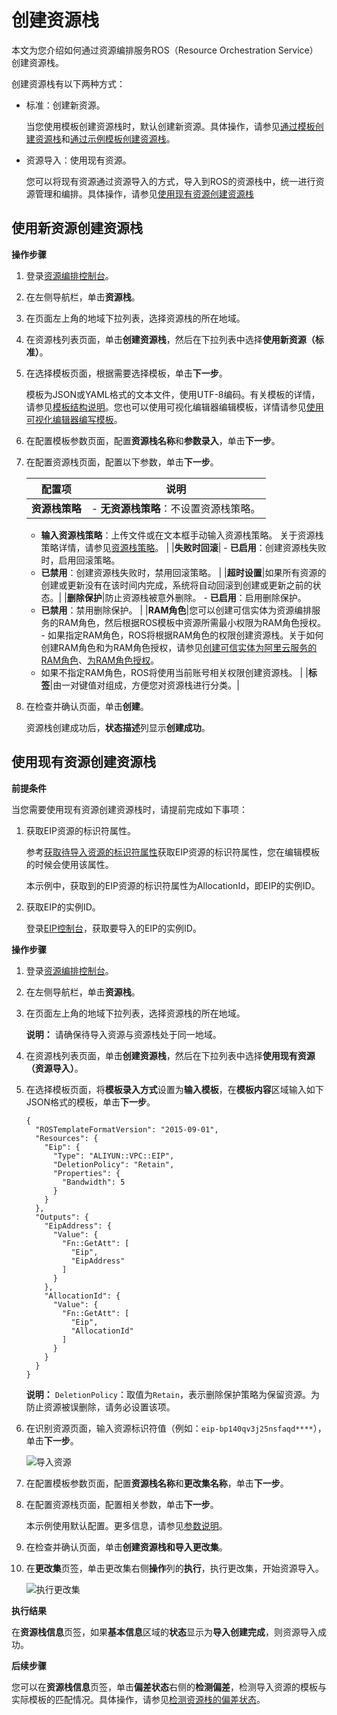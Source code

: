 # 创建资源栈

本文为您介绍如何通过资源编排服务ROS（Resource Orchestration Service）创建资源栈。

创建资源栈有以下两种方式：

-   标准：创建新资源。

    当您使用模板创建资源栈时，默认创建新资源。具体操作，请参见[通过模板创建资源栈](/cn.zh-CN/模板/管理模板/通过模板创建资源栈.md)和[通过示例模板创建资源栈](/cn.zh-CN/快速入门/通过示例模板创建资源栈.md)。

-   资源导入：使用现有资源。

    您可以将现有资源通过资源导入的方式，导入到ROS的资源栈中，统一进行资源管理和编排。具体操作，请参见[使用现有资源创建资源栈](/cn.zh-CN/资源导入/使用现有资源创建资源栈.md)


## 使用新资源创建资源栈

**操作步骤**

1.  登录[资源编排控制台](http://ros.console.aliyun.com)。

2.  在左侧导航栏，单击**资源栈**。

3.  在页面左上角的地域下拉列表，选择资源栈的所在地域。

4.  在资源栈列表页面，单击**创建资源栈**，然后在下拉列表中选择**使用新资源（标准）**。

5.  在选择模板页面，根据需要选择模板，单击**下一步**。

    模板为JSON或YAML格式的文本文件，使用UTF-8编码。有关模板的详情，请参见[模板结构说明](/cn.zh-CN/模板/模板语法/模板结构说明.md)。您也可以使用可视化编辑器编辑模板，详情请参见[使用可视化编辑器编写模板](/cn.zh-CN/常用工具/插件工具/使用可视化编辑器编写模板.md)。

6.  在配置模板参数页面，配置**资源栈名称**和**参数录入**，单击**下一步**。

7.  在配置资源栈页面，配置以下参数，单击**下一步**。

    |配置项|说明|
    |---|--|
    |**资源栈策略**|    -   **无资源栈策略**：不设置资源栈策略。
    -   **输入资源栈策略**：上传文件或在文本框手动输入资源栈策略。
关于资源栈策略详情，请参见[资源栈策略](/cn.zh-CN/资源栈/资源栈策略.md)。 |
    |**失败时回滚**|    -   **已启用**：创建资源栈失败时，启用回滚策略。
    -   **已禁用**：创建资源栈失败时，禁用回滚策略。 |
    |**超时设置**|如果所有资源的创建或更新没有在该时间内完成，系统将自动回滚到创建或更新之前的状态。|
    |**删除保护**|防止资源栈被意外删除。    -   **已启用**：启用删除保护。
    -   **已禁用**：禁用删除保护。 |
    |**RAM角色**|您可以创建可信实体为资源编排服务的RAM角色，然后根据ROS模板中资源所需最小权限为RAM角色授权。    -   如果指定RAM角色，ROS将根据RAM角色的权限创建资源栈。关于如何创建RAM角色和为RAM角色授权，请参见[创建可信实体为阿里云服务的RAM角色](/cn.zh-CN/角色管理/创建RAM角色/创建可信实体为阿里云服务的RAM角色.md)、[为RAM角色授权](/cn.zh-CN/角色管理/为RAM角色授权.md)。
    -   如果不指定RAM角色，ROS将使用当前账号相关权限创建资源栈。 |
    |**标签**|由一对键值对组成，方便您对资源栈进行分类。|

8.  在检查并确认页面，单击**创建**。

    资源栈创建成功后，**状态描述**列显示**创建成功**。


## 使用现有资源创建资源栈

**前提条件**

当您需要使用现有资源创建资源栈时，请提前完成如下事项：

1.  获取EIP资源的标识符属性。

    参考[获取待导入资源的标识符属性](/cn.zh-CN/资源导入/获取待导入资源的标识符属性.md)获取EIP资源的标识符属性，您在编辑模板的时候会使用该属性。

    本示例中，获取到的EIP资源的标识符属性为AllocationId，即EIP的实例ID。

2.  获取EIP的实例ID。

    登录[EIP控制台](https://vpc.console.aliyun.com/eip)，获取要导入的EIP的实例ID。


**操作步骤**

1.  登录[资源编排控制台](http://ros.console.aliyun.com)。

2.  在左侧导航栏，单击**资源栈**。

3.  在页面左上角的地域下拉列表，选择资源栈的所在地域。

    **说明：** 请确保待导入资源与资源栈处于同一地域。

4.  在资源栈列表页面，单击**创建资源栈**，然后在下拉列表中选择**使用现有资源（资源导入）**。

5.  在选择模板页面，将**模板录入方式**设置为**输入模板**，在**模板内容**区域输入如下JSON格式的模板，单击**下一步**。

    ```
    {
      "ROSTemplateFormatVersion": "2015-09-01",
      "Resources": {
        "Eip": {
          "Type": "ALIYUN::VPC::EIP",
          "DeletionPolicy": "Retain",
          "Properties": {
            "Bandwidth": 5
          }
        }
      },
      "Outputs": {
        "EipAddress": {
          "Value": {
            "Fn::GetAtt": [
              "Eip",
              "EipAddress"
            ]
          }
        },
        "AllocationId": {
          "Value": {
            "Fn::GetAtt": [
              "Eip",
              "AllocationId"
            ]
          }
        }
      }
    }
    ```

    **说明：** `DeletionPolicy`：取值为`Retain`，表示删除保护策略为保留资源。为防止资源被误删除，请务必设置该项。

6.  在识别资源页面，输入资源标识符值（例如：`eip-bp140qv3j25nsfaqd****`），单击**下一步**。

    ![导入资源](https://static-aliyun-doc.oss-accelerate.aliyuncs.com/assets/img/zh-CN/0839667061/p195814.png)

7.  在配置模板参数页面，配置**资源栈名称**和**更改集名称**，单击**下一步**。

8.  在配置资源栈页面，配置相关参数，单击**下一步**。

    本示例使用默认配置。更多信息，请参见[参数说明](#table_nc2_70d_zr1)。

9.  在检查并确认页面，单击**创建资源栈和导入更改集**。

10. 在**更改集**页签，单击更改集右侧**操作**列的**执行**，执行更改集，开始资源导入。

    ![执行更改集](https://static-aliyun-doc.oss-accelerate.aliyuncs.com/assets/img/zh-CN/4817657061/p190586.png)


**执行结果**

在**资源栈信息**页签，如果**基本信息**区域的**状态**显示为**导入创建完成**，则资源导入成功。

**后续步骤**

您可以在**资源栈信息**页签，单击**偏差状态**右侧的**检测偏差**，检测导入资源的模板与实际模板的匹配情况。具体操作，请参见[检测资源栈的偏差状态](/cn.zh-CN/偏差检测/检测资源栈的偏差状态.md)。

